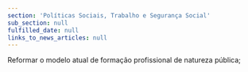 ```yaml
---
section: 'Políticas Sociais, Trabalho e Segurança Social'
sub_section: null
fulfilled_date: null
links_to_news_articles: null
---
```


Reformar o modelo atual de formação profissional de natureza pública;